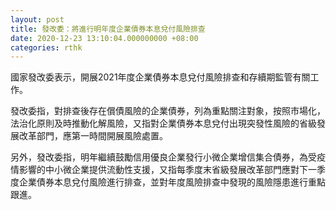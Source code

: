 ```yaml
---
layout: post
title: 發改委：將進行明年度企業債券本息兌付風險排查
date: 2020-12-23 13:10:04.000000000 +08:00
categories: rthk
---
```


國家發改委表示，開展2021年度企業債券本息兌付風險排查和存續期監管有關工作。

發改委指，對排查後存在償債風險的企業債券，列為重點關注對象，按照市場化，法治化原則及時推動化解風險，又指對企業債券本息兌付出現突發性風險的省級發展改革部門，應第一時間開展風險處置。

另外，發改委指，明年繼續鼓勵信用優良企業發行小微企業增信集合債券，為受疫情影響的中小微企業提供流動性支援，又指每季度末省級發展改革部門應對下一季度企業債券本息兌付風險進行排查，並對年度風險排查中發現的風險隱患進行重點跟進。
